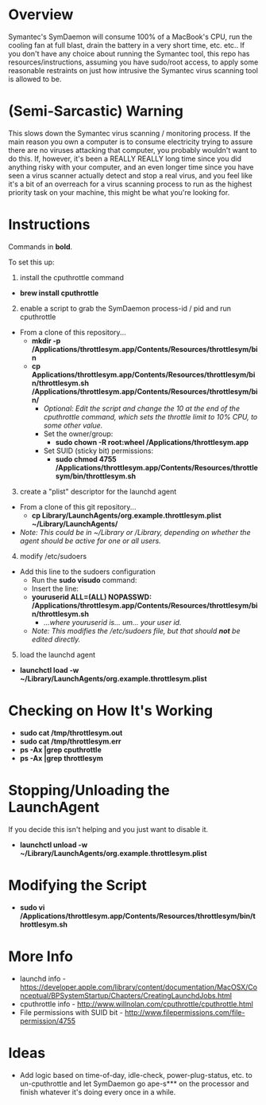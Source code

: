 # Overview
Symantec's SymDaemon will consume 100% of a MacBook's CPU, run the cooling fan at full blast, drain the battery in a very short time, etc. etc..  If you
don't have any choice about running the Symantec tool, this repo has resources/instructions, assuming you have sudo/root access, to apply some 
reasonable restraints on just how intrusive the Symantec virus scanning tool is allowed to be.

# (Semi-Sarcastic) Warning
This slows down the Symantec virus scanning / monitoring process.  If the main reason you own a computer is to consume electricity trying to assure there are no viruses attacking that computer, you probably wouldn't want to do this.  If, however, it's been a REALLY REALLY long time since you did anything risky with your computer, and an even longer time since you have seen a virus scanner actually detect and stop a real virus, and you feel like it's a bit of an overreach for a virus scanning process to run as the highest priority task on your machine, this might be what you're looking for.

# Instructions
 
Commands in **bold**.

To set this up:
1. install the cputhrottle command
  * **brew install cputhrottle**
2. enable a script to grab the SymDaemon process-id / pid and run cputhrottle
  * From a clone of this repository...
    * **mkdir -p /Applications/throttlesym.app/Contents/Resources/throttlesym/bin**
    * **cp Applications/throttlesym.app/Contents/Resources/throttlesym/bin/throttlesym.sh /Applications/throttlesym.app/Contents/Resources/throttlesym/bin/**
      * *Optional: Edit the script and change the 10 at the end of the cputhrottle command, which sets the throttle limit to 10% CPU, to some other value.*
      * Set the owner/group: 
        * **sudo chown -R root:wheel /Applications/throttlesym.app**
      * Set SUID (sticky bit) permissions: 
        * **sudo chmod 4755 /Applications/throttlesym.app/Contents/Resources/throttlesym/bin/throttlesym.sh**
3. create a "plist" descriptor for the launchd agent
  * From a clone of this git repository...
    * **cp Library/LaunchAgents/org.example.throttlesym.plist ~/Library/LaunchAgents/**
  * *Note: This could be in ~/Library or /Library, depending on whether the agent should be active for one or all users.*
4. modify /etc/sudoers
  * Add this line to the sudoers configuration
    * Run the **sudo visudo** command:
    * Insert the line:
    * **youruserid ALL=(ALL) NOPASSWD: /Applications/throttlesym.app/Contents/Resources/throttlesym/bin/throttlesym.sh**
      * *...where youruserid is... um... your user id.*
    * *Note: This modifies the /etc/sudoers file, but that should **not** be edited directly.*
5. load the launchd agent
  * **launchctl load -w ~/Library/LaunchAgents/org.example.throttlesym.plist**

# Checking on How It's Working
  * **sudo cat /tmp/throttlesym.out**
  * **sudo cat /tmp/throttlesym.err**
  * **ps -Ax |grep cputhrottle**
  * **ps -Ax |grep throttlesym**

# Stopping/Unloading the LaunchAgent

If you decide this isn't helping and you just want to disable it.

  * **launchctl unload -w ~/Library/LaunchAgents/org.example.throttlesym.plist**

# Modifying the Script
  * **sudo vi /Applications/throttlesym.app/Contents/Resources/throttlesym/bin/throttlesym.sh**

# More Info
* launchd info - https://developer.apple.com/library/content/documentation/MacOSX/Conceptual/BPSystemStartup/Chapters/CreatingLaunchdJobs.html
* cputhrottle info - http://www.willnolan.com/cputhrottle/cputhrottle.html
* File permissions with SUID bit - http://www.filepermissions.com/file-permission/4755

# Ideas
* Add logic based on time-of-day, idle-check, power-plug-status, etc. to un-cputhrottle and let SymDaemon go ape-s*** on the processor and finish whatever it's doing every once in a while.